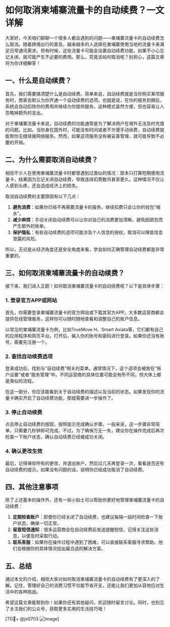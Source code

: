 # 如何取消柬埔寨流量卡的自动续费？一文详解

大家好，今天咱们聊聊一个很多人都会遇到的问题——柬埔寨流量卡的自动续费怎么取消。随着跨境出行的普及，越来越多的人选择在柬埔寨使用当地的流量卡来满足日常通讯需求。但有时候，这些流量卡可能会设置自动续费功能，如果不小心忘记关闭，就可能产生不必要的费用。那么，究竟该如何取消呢？别担心，这篇文章将为你详细解答！

## 一、什么是自动续费？

首先，我们需要搞清楚什么是自动续费。简单来说，自动续费就是当你购买某项服务时，商家会默认为你开通一个自动续费的选项。也就是说，在你的服务到期后，系统会自动扣除你的费用并继续为你提供服务。这种模式虽然方便，但也容易让人忽略掉额外的支出。

对于柬埔寨流量卡来说，自动续费的功能通常是为了解决用户在境外无法及时充值的问题。比如，当你身在国外时，可能没有时间或者不方便手动续费，自动续费就能帮你无缝续接网络服务。然而，如果这项服务没有被妥善管理，就可能导致不必要的开销。

## 二、为什么需要取消自动续费？

相信不少人在使用柬埔寨流量卡时都曾遇到过类似的情况：原本只打算短期使用流量卡，结果因为忘记关闭自动续费，导致连续扣费数月甚至更久。这种情况不仅让人感到头疼，还会造成经济上的损失。

取消自动续费的主要原因有以下几点：

1. **避免浪费**：如果你已经不再需要流量卡的服务，继续扣费只会让你的钱包“缩水”。
2. **减少麻烦**：手动关闭自动续费可以让你对自己的消费更加清晰，避免因疏忽而产生额外的账单。
3. **保护隐私**：有些自动续费的选项可能涉及个人信息的授权，取消可以降低信息泄露的风险。

所以，无论是从经济角度还是安全角度来看，学会如何正确管理自动续费都是非常重要的。

## 三、如何取消柬埔寨流量卡的自动续费？

接下来，我们进入正题！如何取消柬埔寨流量卡的自动续费呢？以下是具体步骤：

### 1. 登录官方APP或网站

首先，你需要登录柬埔寨流量卡的官方网站或下载其官方APP。大多数运营商都会提供在线管理服务，这样你可以随时随地查看和调整自己的账户信息。

以常见的柬埔寨流量卡为例，比如TrueMove H、Smart Axiata等，它们都有自己的应用程序和网页平台。打开后，输入你的账号和密码进行登录。如果你还没有账号，需要先注册一个。

### 2. 查找自动续费选项

登录成功后，找到与“自动续费”相关的菜单。通常情况下，这个选项会被放在“账户设置”或者“服务管理”中。不同运营商的具体位置可能会有所不同，但大体上都是类似的流程。

在这一部分，你应该能看到关于自动续费的描述以及当前的状态。如果发现你的流量卡确实开启了自动续费功能，那就需要进一步操作了。

### 3. 停止自动续费

点击停止自动续费的按钮，按照提示完成确认步骤。一般来说，这一步骤非常简单，只需要几秒钟即可完成。不过，为了确保万无一失，建议你在操作完成后再次检查一下账户状态，确认自动续费已经被成功关闭。

### 4. 确认更改生效

最后，记得保存所有的更改，并退出账户。然后过几天再登录一次，看看是否还有自动续费的提示。如果没有问题的话，说明你已经成功取消了自动续费。

## 四、其他注意事项

除了上述基本的操作外，还有一些小贴士可以帮助你更好地管理柬埔寨流量卡的自动续费：

1. **定期检查账户**：即使你已经关闭了自动续费，也建议每隔一段时间检查一下账户状态，确保一切正常。
2. **留意短信通知**：很多运营商会在自动续费前发送提醒短信，记得关注这些消息，以便及时采取行动。
3. **联系客服**：如果你在操作过程中遇到了困难，可以直接联系客服寻求帮助。他们会根据你的具体情况给出最合适的解决方案。

## 五、总结

通过本文的介绍，相信大家对如何取消柬埔寨流量卡的自动续费有了更深入的了解。记住，管理好自己的消费习惯不仅能节省开支，还能让我们更加从容地应对生活中的各种挑战。

希望这篇文章能帮到你！如果你还有其他疑问，欢迎随时留言讨论。同时，也别忘了关注我们的公众号，获取更多实用的生活技巧哦！

[TG💪+ @jx0703 ![Image](https://github.com/user-attachments/assets/dbca1d08-cadb-493c-b0ec-ad6f7a83f270)]